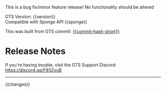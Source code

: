 This is a bug fix/minor feature release! No functionality should be altered

GTS Version: {{version}}  
Compatible with Sponge API {{sponge}}

This was built from GTS commit: [{{commit-hash-short}}](https://github.com/NickImpact/GTS/commit/{{commit-hash}})

# Release Notes

If you're having trouble, visit the GTS Support Discord: https://discord.gg/F93ZyuB

---

{{changes}}
